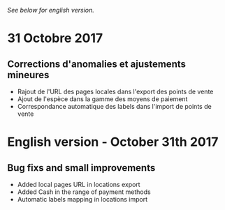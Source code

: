 *See below for english version.*

# 31 Octobre 2017

## Corrections d'anomalies et ajustements mineures
- Rajout de l'URL des pages locales dans l'export des points de vente
- Ajout de l'espèce dans la gamme des moyens de paiement
- Correspondance automatique des labels dans l'import de points de vente

# English version - October 31th 2017

## Bug fixs and small improvements
- Added local pages URL in locations export
- Added Cash in the range of payment methods
- Automatic labels mapping in locations import
